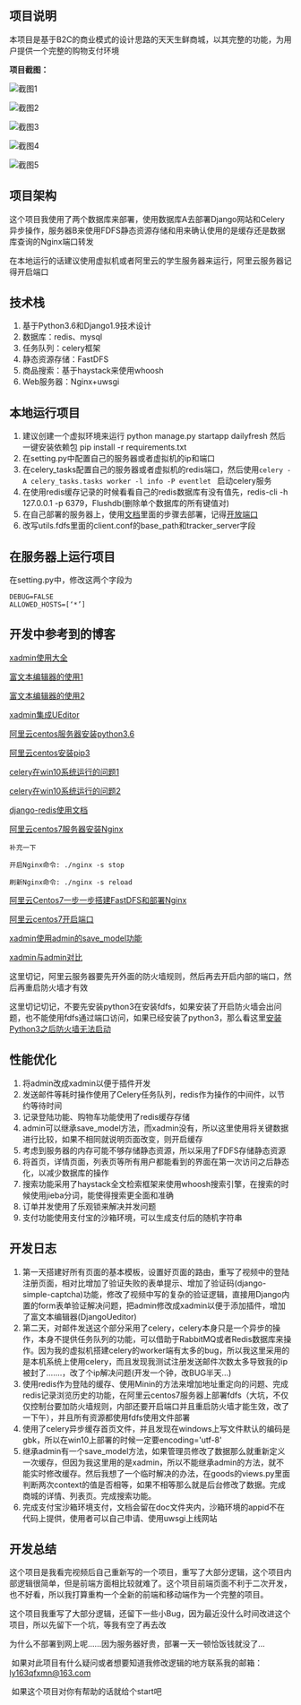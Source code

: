 ## 项目说明

 本项目是基于B2C的商业模式的设计思路的天天生鲜商城，以其完整的功能，为用户提供一个完整的购物支付环境

**项目截图：**

![截图1](https://txy-tc-ly-1256104767.cos.ap-guangzhou.myqcloud.com/%E6%88%AA%E5%9B%BE1.png)



![截图2](https://txy-tc-ly-1256104767.cos.ap-guangzhou.myqcloud.com/%E6%88%AA%E5%9B%BE2.png)

![截图3](https://txy-tc-ly-1256104767.cos.ap-guangzhou.myqcloud.com/%E6%88%AA%E5%9B%BE3.png)

![截图4](https://txy-tc-ly-1256104767.cos.ap-guangzhou.myqcloud.com/%E6%88%AA%E5%9B%BE4.png)

![截图5](https://txy-tc-ly-1256104767.cos.ap-guangzhou.myqcloud.com/%E6%88%AA%E5%9B%BE5.png)

## 项目架构

​	这个项目我使用了两个数据库来部署，使用数据库A去部署Django网站和Celery异步操作，服务器B来使用FDFS静态资源存储和用来确认使用的是缓存还是数据库查询的Nginx端口转发

​	在本地运行的话建议使用虚拟机或者阿里云的学生服务器来运行，阿里云服务器记得开启端口

## 技术栈

1. 基于Python3.6和Django1.9技术设计
2. 数据库：redis、mysql
3. 任务队列：celery框架
4. 静态资源存储：FastDFS
5. 商品搜索：基于haystack来使用whoosh
6. Web服务器：Nginx+uwsgi



## 本地运行项目

1. 建议创建一个虚拟环境来运行
   python manage.py startapp dailyfresh
   然后一键安装依赖包
   pip install -r requirements.txt
2. 在setting.py中配置自己的服务器或者虚拟机的ip和端口
3. 在celery_tasks配置自己的服务器或者虚拟机的redis端口，然后使用`celery -A celery_tasks.tasks worker -l info -P eventlet ` 启动celery服务
4. 在使用redis缓存记录的时候看看自己的redis数据库有没有值先，redis-cli -h 127.0.0.1 -p 6379，Flushdb(删除单个数据库的所有键值对)
5. 在自己部署的服务器上，使用[文档](https://blog.csdn.net/busishenren/article/details/83584885)里面的步骤去部署，记得[开放端口](https://www.cnblogs.com/heqiuyong/p/10460150.html)
6. 改写utils.fdfs里面的client.conf的base_path和tracker_server字段



## 在服务器上运行项目

在setting.py中，修改这两个字段为

```
DEBUG=FALSE
ALLOWED_HOSTS=[‘*’] 
```



## 开发中参考到的博客

[xadmin使用大全](https://segmentfault.com/a/1190000016082270?utm_source=tag-newest)

[富文本编辑器的使用1](https://www.cnblogs.com/zmdComeOn/p/11345418.html)

[富文本编辑器的使用2](https://github.com/zhangfisher/DjangoUeditor)

[xadmin集成UEditor](https://blog.csdn.net/wgpython/article/details/79585205)

[阿里云centos服务器安装python3.6](https://www.cnblogs.com/charles8866/p/8366695.html)

[阿里云centos安装pip3](https://www.centos.bz/2018/03/centos-7%E5%AE%89%E8%A3%85pip3/)

[celery在win10系统运行的问题1](https://www.cnblogs.com/springionic/p/10959353.html)

[celery在win10系统运行的问题2](https://blog.csdn.net/qq_30242609/article/details/79047660)

[django-redis使用文档](https://django-redis-chs.readthedocs.io/zh_CN/latest/)

[阿里云centos7服务器安装Nginx](https://blog.csdn.net/qq_32953079/article/details/81975160)

```
补充一下

开启Nginx命令: ./nginx -s stop

刷新Nginx命令: ./nginx -s reload
```

[阿里云Centos7一步一步搭建FastDFS和部署Nginx](https://blog.csdn.net/busishenren/article/details/83584885)

[阿里云centos7开启端口](https://www.cnblogs.com/heqiuyong/p/10460150.html)

[xadmin使用admin的save_model功能](https://blog.csdn.net/qq_35531549/article/details/86609258)

[xadmin与admin对比](https://www.jianshu.com/p/05edc51368fd)

这里切记，阿里云服务器要先开外面的防火墙规则，然后再去开启内部的端口，然后再重启防火墙才有效

这里切记切记，不要先安装python3在安装fdfs，如果安装了开启防火墙会出问题，也不能使用fdfs通过端口访问，如果已经安装了python3，那么看这里[安装Python3之后防火墙无法启动](https://blog.csdn.net/cenylon/article/details/79954524)



## 性能优化

1. 将admin改成xadmin以便于插件开发
2. 发送邮件等耗时操作使用了Celery任务队列，redis作为操作的中间件，以节约等待时间
3.  记录登陆功能、购物车功能使用了redis缓存存储
4.  admin可以继承save_model方法，而xadmin没有，所以这里使用将关键数据进行比较，如果不相同就说明页面改变，则开启缓存
5. 考虑到服务器的内存可能不够存储静态资源，所以采用了FDFS存储静态资源
6.  将首页，详情页面，列表页等所有用户都能看到的界面在第一次访问之后静态化，以减少数据库的操作
7. 搜索功能采用了haystack全文检索框架来使用whoosh搜索引擎，在搜索的时候使用jieba分词，能使得搜索更全面和准确
8.  订单并发使用了乐观锁来解决并发问题
9.  支付功能使用支付宝的沙箱环境，可以生成支付后的随机字符串

##  开发日志

1. 第一天搭建好所有页面的基本模板，设置好页面的路由，重写了视频中的登陆注册页面，相对比增加了验证失败的表单提示、增加了验证码(django-simple-captcha)功能，修改了视频中写的复杂的验证逻辑，直接用Django内置的form表单验证解决问题，把admin修改成xadmin以便于添加插件，增加了富文本编辑器(DjangoUeditor)
2. 第二天，对邮件发送这个部分采用了celery，celery本身只是一个异步的操作，本身不提供任务队列的功能，可以借助于RabbitMQ或者Redis数据库来操作。因为我的虚拟机搭建celery的worker端有太多的bug，所以我这里采用的是本机系统上使用celery，而且发现我测试注册发送邮件次数太多导致我的ip被封了.......，改了个ip解决问题(开发一个钟，改BUG半天...)
3. 使用redis作为登陆的缓存、使用Minin的方法来增加地址重定向的问题、完成redis记录浏览历史的功能，在阿里云centos7服务器上部署fdfs（大坑，不仅仅控制台要加防火墙规则，内部还要开启端口并且重启防火墙才能生效，改了一下午），并且所有资源都使用fdfs使用文件部署
4. 使用了celery异步缓存首页文件，并且发现在windows上写文件默认的编码是gbk，所以在win10上部署的时候一定要encoding='utf-8'
5. 继承admin有一个save_model方法，如果管理员修改了数据那么就重新定义一次缓存，但因为我这里用的是xadmin，所以不能继承admin的方法，就不能实时修改缓存。然后我想了一个临时解决的办法，在goods的views.py里面判断两次context的值是否相等，如果不相等那么就是后台修改了数据。完成商城的详情、列表页。完成搜索功能。
6. 完成支付宝沙箱环境支付，文档会留在doc文件夹内，沙箱环境的appid不在代码上提供，使用者可以自己申请、使用uwsgi上线网站

## 开发总结

​	这个项目是我看完视频后自己重新写的一个项目，重写了大部分逻辑，这个项目内部逻辑很简单，但是前端方面相比较就难了。这个项目前端页面不利于二次开发，也不好看，所以我打算重构一个全新的前端和移动端作为一个完整的项目。

​	这个项目我重写了大部分逻辑，还留下一些小Bug，因为最近没什么时间改进这个项目，所以先留下一个坑，等我有空了再去改

​	为什么不部署到网上呢......因为服务器好贵，部署一天一顿恰饭钱就没了...

​	如果对此项目有什么疑问或者想要知道我修改逻辑的地方联系我的邮箱：ly163qfxmn@163.com

​	如果这个项目对你有帮助的话就给个start吧







